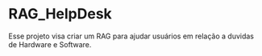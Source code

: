 # RAG_HelpDesk
Esse projeto visa criar um RAG para ajudar usuários em relação a duvidas de Hardware e Software.
